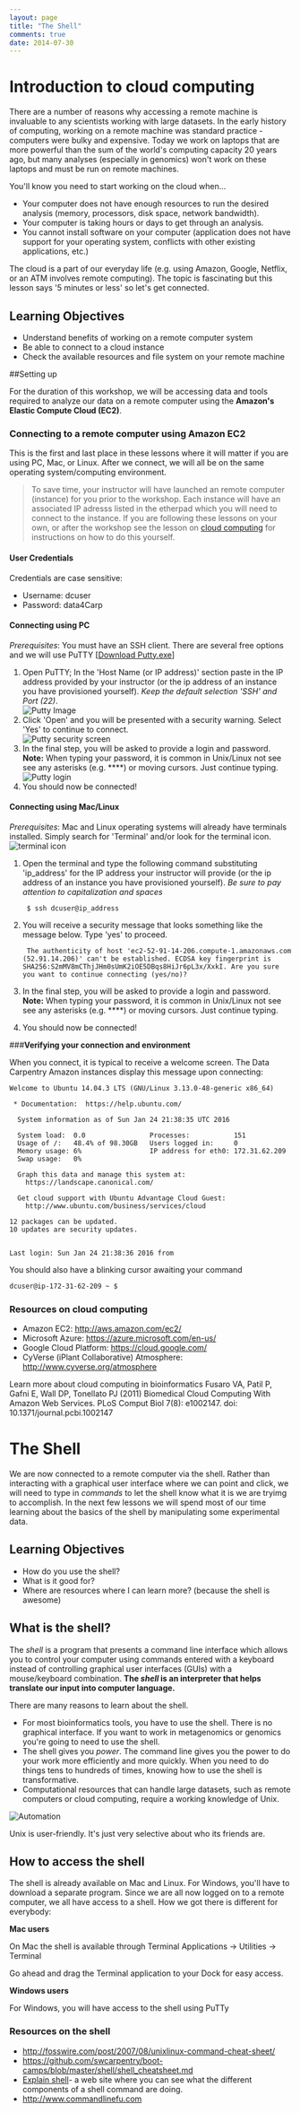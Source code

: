 ```yaml
---
layout: page
title: "The Shell"
comments: true
date: 2014-07-30
---
```


# Introduction to cloud computing

There are a number of reasons why accessing a remote machine is invaluable to any scientists working with large datasets. In the early history of computing, working on a remote machine was standard practice - computers were bulky and expensive. Today we work on laptops that are more powerful than the sum of the world's computing capacity 20 years ago, but many analyses (especially in genomics) won't work on these laptops and must be run on remote machines.

You'll know you need to start working on the cloud when...

* Your computer does not have enough resources to run the desired analysis (memory, processors, disk space, network bandwidth).
* Your computer is taking hours or days to get through an analysis.
* You cannot install software on your computer (application does not have support for your operating system, conflicts with other existing applications, etc.)

The cloud is a part of our everyday life (e.g. using Amazon, Google, Netflix, or an ATM involves remote computing). The topic is fascinating but this lesson says '5 minutes or less' so let's get connected.

## Learning Objectives
* Understand benefits of working on a remote computer system
* Be able to connect to a cloud instance
* Check the available resources and file system on your remote machine

##Setting up

For the duration of this workshop, we will be accessing data and tools required to analyze our data on a remote computer using the **Amazon's Elastic Compute Cloud (EC2)**.


### Connecting to a remote computer using Amazon EC2

This is the first and last place in these lessons where it will matter if you are using PC, Mac, or Linux. After we connect, we will all be on the same operating system/computing environment. 

> To save time, your instructor will have launched an remote computer (instance) for you prior to the workshop. Each instance will have an associated IP adresss listed in the etherpad which you will need to connect to the instance. If you are following these lessons on your own, or after the workshop see the lesson on [cloud computing](https://github.com/datacarpentry/cloud-genomics/tree/gh-pages/lessons) for instructions on how to do this yourself. 

#### **User Credentials**
Credentials are case sensitive:

- Username: dcuser
- Password: data4Carp

#### **Connecting using PC**
*Prerequisites*: You must have an SSH client. There are several free options and we will use PuTTY [[Download Putty.exe](http://www.chiark.greenend.org.uk/~sgtatham/putty/download.html)]

1. Open PuTTY; In the 'Host Name (or IP address)' section paste in the IP address provided by your instructor (or the ip address of an instance you have provisioned yourself). *Keep the default selection 'SSH' and Port (22)*. <br>
![Putty Image](../img/putty_screenshot_1.png)
2. Click 'Open' and you will be presented with a security warning. Select 'Yes' to continue to connect. <br>
![Putty security screen](../img/putty_screenshot_2.png)
3. In the final step, you will be asked to provide a login and password. **Note:** When typing your password, it is common in Unix/Linux not see see any asterisks (e.g. ****) or moving cursors. Just continue typing.<br> 
![Putty login](../img/putty_screenshot_3.png)
4. You should now be connected!

#### **Connecting using Mac/Linux**
*Prerequisites*: Mac and Linux operating systems will already have terminals installed. Simply search for 'Terminal' and/or look for the terminal icon.<br> 
![terminal icon](../img/terminal.png)


1. Open the terminal and type the following command substituting 'ip_address' for the IP address your instructor will provide (or the ip address of an instance you have provisioned yourself). *Be sure to pay attention to capitalization and spaces*

        $ ssh dcuser@ip_address
        
2. You will receive a security message that looks something like the message below. Type 'yes' to proceed.

        The authenticity of host 'ec2-52-91-14-206.compute-1.amazonaws.com (52.91.14.206)' can't be established. ECDSA key fingerprint is SHA256:S2mMV8mCThjJHm0sUmK2iOE5DBqs8HiJr6pL3x/XxkI. Are you sure you want to continue connecting (yes/no)?

3. In the final step, you will be asked to provide a login and password. **Note:** When typing your password, it is common in Unix/Linux not see see any asterisks (e.g. ****) or moving cursors. Just continue typing.
4. You should now be connected!



###**Verifying your connection and environment** 

When you connect, it is typical to receive a welcome screen. The Data Carpentry Amazon instances display this message upon connecting:


```
Welcome to Ubuntu 14.04.3 LTS (GNU/Linux 3.13.0-48-generic x86_64)

 * Documentation:  https://help.ubuntu.com/

  System information as of Sun Jan 24 21:38:35 UTC 2016

  System load:  0.0                Processes:           151
  Usage of /:   48.4% of 98.30GB   Users logged in:     0
  Memory usage: 6%                 IP address for eth0: 172.31.62.209
  Swap usage:   0%

  Graph this data and manage this system at:
    https://landscape.canonical.com/

  Get cloud support with Ubuntu Advantage Cloud Guest:
    http://www.ubuntu.com/business/services/cloud

12 packages can be updated.
10 updates are security updates.


Last login: Sun Jan 24 21:38:36 2016 from
```

You should also have a blinking cursor awaiting your command


```bash
dcuser@ip-172-31-62-209 ~ $
```

### Resources on cloud computing

* Amazon EC2: http://aws.amazon.com/ec2/
* Microsoft Azure: https://azure.microsoft.com/en-us/
* Google Cloud Platform: https://cloud.google.com/
* CyVerse (iPlant Collaborative) Atmosphere: http://www.cyverse.org/atmosphere

Learn more about cloud computing in bioinformatics
Fusaro VA, Patil P, Gafni E, Wall DP, Tonellato PJ (2011) Biomedical Cloud Computing With Amazon Web Services. PLoS Comput Biol 7(8): e1002147. doi: 10.1371/journal.pcbi.1002147


# The Shell
We are now connected to a remote computer via the shell. Rather than interacting with a graphical user interface where we can point and click, we will need to type in *commands* to let the shell know what it is we are tryimg to accomplish. In the next few lessons we will spend most of our time learning about the basics of the shell by manipulating some experimental data. 

## Learning Objectives

* How do you use the shell?
* What is it good for?
* Where are resources where I can learn more? (because the shell is awesome)

## What is the shell?

The *shell* is a program that presents a command line interface
which allows you to control your computer using commands entered
with a keyboard instead of controlling graphical user interfaces
(GUIs) with a mouse/keyboard combination. **The *shell* is an interpreter that helps translate our input into computer language.**

There are many reasons to learn about the shell.

* For most bioinformatics tools, you have to use the shell. There is no
graphical interface. If you want to work in metagenomics or genomics you're
going to need to use the shell.
* The shell gives you *power*. The command line gives you the power to do your work more efficiently and
more quickly.  When you need to do things tens to hundreds of times,
knowing how to use the shell is transformative.
* Computational resources that can handle large datasets, such as remote computers or cloud computing, require a working knowledge of Unix.


![Automation](../img/gvng.jpg)

  Unix is user-friendly. It's just very selective about who its friends are.


## How to access the shell

The shell is already available on Mac and Linux. For Windows, you'll have to download a separate program. Since we are all now logged on to a remote computer, we all have access to a shell. How we got there is different for everybody:

**Mac users**

On Mac the shell is available through Terminal
	Applications -> Utilities -> Terminal

Go ahead and drag the Terminal application to your Dock for easy access.

**Windows users**

For Windows, you will have access to the shell using PuTTy


### Resources on the shell
* http://fosswire.com/post/2007/08/unixlinux-command-cheat-sheet/ 
* https://github.com/swcarpentry/boot-camps/blob/master/shell/shell_cheatsheet.md
* [Explain shell](http://explainshell.com )- a web site where you can see what the different components of a shell command are doing.
* http://www.commandlinefu.com





